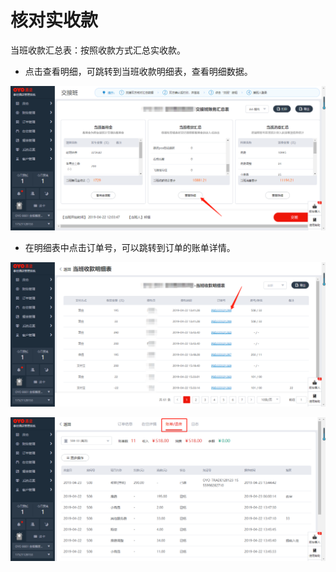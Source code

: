 # 核对实收款

 当班收款汇总表：按照收款方式汇总实收款。

* 点击查看明细，可跳转到当班收款明细表，查看明细数据。

![](../../../.gitbook/assets/image%20%28575%29.png)

* 在明细表中点击订单号，可以跳转到订单的账单详情。

![](../../../.gitbook/assets/image%20%28892%29.png)

![](../../../.gitbook/assets/image%20%2899%29.png)

